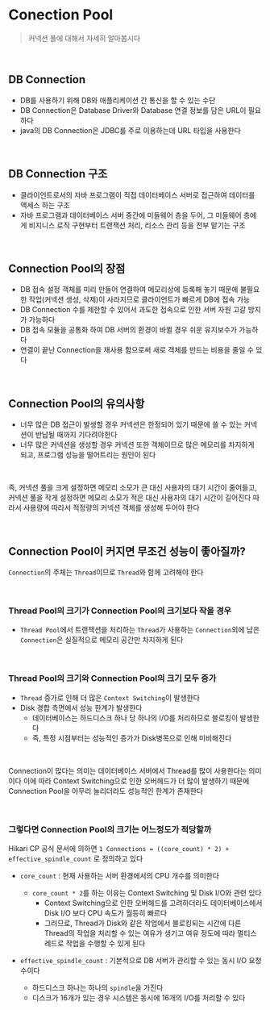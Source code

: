 # Conection Pool
> 커넥션 풀에 대해서 자세히 알아봅시다

<br>

## DB Connection
- DB를 사용하기 위해 DB와 애플리케이션 간 통신을 할 수 있는 수단
- DB Connection은 Database Driver와 Database 연결 정보를 담은 URL이 필요하다
- java의 DB Connection은 JDBC를 주로 이용하는데 URL 타입을 사용한다

<br>

## DB Connection 구조
- 클라이언트로서의 자바 프로그램이 직접 데이터베이스 서버로 접근하여 데이터를 액세스 하는 구조
- 자바 프로그램과 데이터베이스 서버 중간에 미들웨어 층을 두어, 그 미들웨어 층에게 비지니스 로직 구현부터 트랜잭션 처리, 리소스 관리 등을 전부 맡기는 구조

<br>

## Connection Pool의 장점
- DB 접속 설정 객체를 미리 만들어 연결하여 메모리상에 등록해 놓기 때문에 불필요한 작업(커넥션 생성, 삭제)이 사라지므로 클라이언트가 빠르게 DB에 접속 가능
- DB Connection 수를 제한할 수 있어서 과도한 접속으로 인한 서버 자원 고갈 방지가 가능하다
- DB 접속 모듈을 공통화 하여 DB 서버의 환경이 바뀔 경우 쉬운 유지보수가 가능하다
- 연결이 끝난 Connection을 재사용 함으로써 새로 객체를 만드는 비용을 줄일 수 있다

<br>

## Connection Pool의 유의사항
- 너무 많은 DB 접근이 발생할 경우 커넥션은 한정되어 있기 때문에 쓸 수 있는 커넥션이 반납될 때까지 기다려야한다
- 너무 많은 커넥션을 생성할 경우 커넥션 또한 객체이므로 많은 메모리를 차지하게 되고, 프로그램 성능을 떨어트리는 원인이 된다

<br>

즉, 커넥션 풀을 크게 설정하면 메모리 소모가 큰 대신 사용자의 대기 시간이 줄어들고, 커넥션 풀을 작게 설정하면 메모리 소모가 적은 대신 사용자의 대기 시간이 길어진다
따라서 사용량에 따라서 적정량의 커넥션 객체를 생성해 두어야 한다 

<br>

## Connection Pool이 커지면 무조건 성능이 좋아질까?
`Connection`의 주체는 `Thread`이므로 `Thread`와 함께 고려해야 한다

<br>

### Thread Pool의 크기가 Connection Pool의 크기보다 작을 경우
- `Thread Pool`에서 트랜잭션을 처리하는 `Thread`가 사용하는 `Connection`외에 남은 `Connection`은 실질적으로 메모리 공간만 차지하게 된다

<br>

### Thread Pool의 크기와 Connection Pool의 크기 모두 증가
- `Thread` 증가로 인해 더 많은 `Context Switching`이 발생한다
- Disk 경합 측면에서 성능 한계가 발생한다
  - 데이터베이스는 하드디스크 하나 당 하나의 I/O를 처리하므로 블로킹이 발생한다
  - 즉, 특정 시점부터는 성능적인 증가가 Disk병목으로 인해 미비해진다

<br>

Connection이 많다는 의미는 데이터베이스 서버에서 Thread를 많이 사용한다는 의미이다 이에 따라 Context Switching으로 인한 오버헤드가 더 많이 발생하기 때문에 Connection Pool을 아무리 늘리더라도 성능적인 한계가 존재한다

<br>

### 그렇다면 Connection Pool의 크기는 어느정도가 적당할까
Hikari CP 공식 문서에 의하면 `1 Connections = ((core_count) * 2) + effective_spindle_count` 로 정의하고 있다
<br>

- `core_count` : 현재 사용하는 서버 환경에서의 CPU 개수를 의미한다
  - `core_count * 2`를 하는 이유는 Context Switching 및 Disk I/O와 관련 있다
    - Context Switching으로 인한 오버헤드를 고려하더라도 데이터베이스에서 Disk I/O 보다 CPU 속도가 월등히 빠르다
    - 그러므로, Thread가 Disk와 같은 작업에서 블로킹되는 시간에 다른 Thread의 작업을 처리할 수 있는 여유가 생기고 여유 정도에 따라 멀티스레드로 작업을 수행할 수 있게 된다

- `effective_spindle_count` : 기본적으로 DB 서버가 관리할 수 있는 동시 I/O 요청 수이다
  - 하드디스크 하나는 하나의 `spindle`을 가진다
  - 디스크가 16개가 있는 경우 시스템은 동시에 16개의 I/O를 처리할 수 있다

